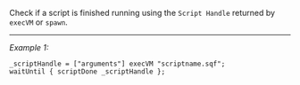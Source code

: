 Check if a script is finished running using the `Script Handle` returned by `execVM` or `spawn`.


---
*Example 1:*
```sqf
_scriptHandle = ["arguments"] execVM "scriptname.sqf";
waitUntil { scriptDone _scriptHandle };
```